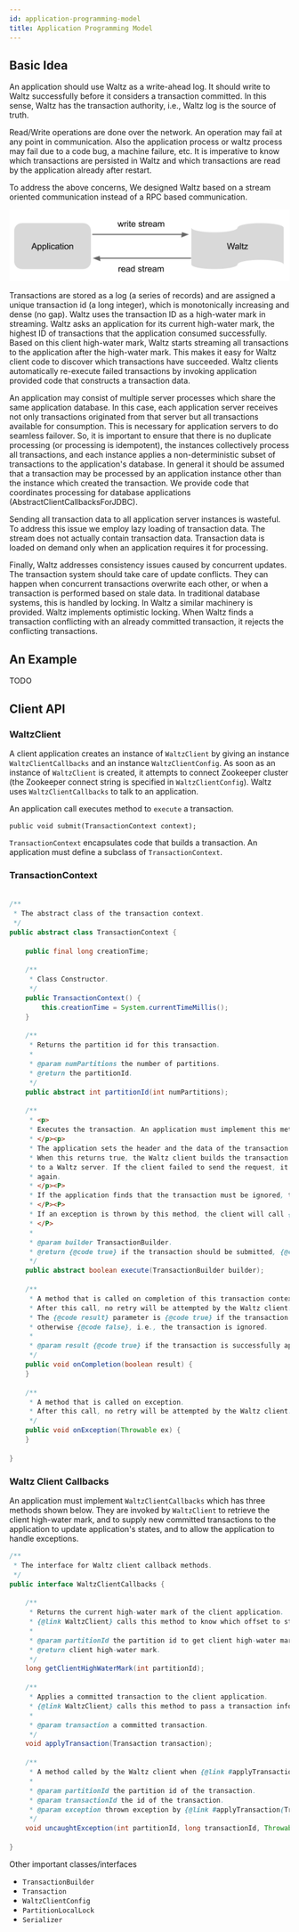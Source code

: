 ```yaml
---
id: application-programming-model
title: Application Programming Model
---
```


## Basic Idea

An application should use Waltz as a write-ahead log. It should write to Waltz successfully before it considers a transaction committed. In this sense, Waltz has the transaction authority, i.e., Waltz log is the source of truth.

Read/Write operations are done over the network. An operation may fail at any point in communication. Also the application process or waltz process may fail due to a code bug, a machine failure, etc. It is imperative to know which transactions are persisted in Waltz and which transactions are read by the application already after restart.

To address the above concerns, We designed Waltz based on a stream oriented communication instead of a RPC based communication.

![RPC communication design](/img/docs/rpc-comm.png)

Transactions are stored as a log (a series of records) and are assigned a unique transaction id (a long integer), which is monotonically increasing and dense (no gap). Waltz uses the transaction ID as a high-water mark in streaming. Waltz asks an application for its current high-water mark, the highest ID of transactions that the application consumed successfully. Based on this client high-water mark, Waltz starts streaming all transactions to the application after the high-water mark. This makes it easy for Waltz client code to discover which transactions have succeeded. Waltz clients automatically re-execute failed transactions by invoking application provided code that constructs a transaction data.

An application may consist of multiple server processes which share the same application database. In this case, each application server receives not only transactions originated from that server but all transactions available for consumption. This is necessary for application servers to do seamless failover. So, it is important to ensure that there is no duplicate processing (or processing is idempotent), the instances collectively process all transactions, and each instance applies a non-deterministic subset of transactions to the application's database. In general it should be assumed that a transaction may be processed by an application instance other than the instance which created the transaction. We provide code that coordinates processing for database applications (AbstractClientCallbacksForJDBC).

Sending all transaction data to all application server instances is wasteful. To address this issue we employ lazy loading of transaction data. The stream does not actually contain transaction data. Transaction data is loaded on demand only when an application requires it for processing.

Finally, Waltz addresses consistency issues caused by concurrent updates. The transaction system should take care of update conflicts. They can happen when concurrent transactions overwrite each other, or when a transaction is performed based on stale data. In traditional database systems, this is handled by locking. In Waltz a similar machinery is provided. Waltz implements optimistic locking. When Waltz finds a transaction conflicting with an already committed transaction, it rejects the conflicting transactions.

## An Example

TODO

## Client API

### WaltzClient

A client application creates an instance of `WaltzClient` by giving an instance `WaltzClientCallbacks` and an instance `WaltzClientConfig`. As soon as an instance of `WaltzClient` is created, it attempts to connect Zookeeper cluster (the Zookeeper connect string is specified in `WaltzClientConfig`). Waltz uses `WaltzClientCallbacks` to talk to an application.

An application call executes method to `execute` a transaction.

```
public void submit(TransactionContext context);
```

`TransactionContext` encapsulates code that builds a transaction. An application must define a subclass of `TransactionContext`.

### TransactionContext

```java

/**
 * The abstract class of the transaction context.
 */
public abstract class TransactionContext {

    public final long creationTime;

    /**
     * Class Constructor.
     */
    public TransactionContext() {
        this.creationTime = System.currentTimeMillis();
    }

    /**
     * Returns the partition id for this transaction.
     *
     * @param numPartitions the number of partitions.
     * @return the partitionId.
     */
    public abstract int partitionId(int numPartitions);

    /**
     * <p>
     * Executes the transaction. An application must implement this method.
     * </p><p>
     * The application sets the header and the data of the transaction using the builder, and optionally sets locks.
     * When this returns true, the Waltz client builds the transaction from the builder and sends an append request
     * to a Waltz server. If the client failed to send the request, it will call this method to execute the transaction
     * again.
     * </p><P>
     * If the application finds that the transaction must be ignored, this call must return false.
     * </P><P>
     * If an exception is thrown by this method, the client will call {@link TransactionContext#onException(Throwable)}.
     * </P>
     *
     * @param builder TransactionBuilder.
     * @return {@code true} if the transaction should be submitted, {@code false} if the transaction should be ignored.
     */
    public abstract boolean execute(TransactionBuilder builder);

    /**
     * A method that is called on completion of this transaction context that did not fail due to expiration or exception.
     * After this call, no retry will be attempted by the Waltz client.
     * The {@code result} parameter is {@code true} if the transaction is successfully appended to Waltz log,
     * otherwise {@code false}, i.e., the transaction is ignored.
     *
     * @param result {@code true} if the transaction is successfully appended to Waltz log, otherwise {@code false}.
     */
    public void onCompletion(boolean result) {
    }

    /**
     * A method that is called on exception.
     * After this call, no retry will be attempted by the Waltz client.
     */
    public void onException(Throwable ex) {
    }

}
```

### Waltz Client Callbacks

An application must implement `WaltzClientCallbacks` which has three methods shown below. They are invoked by `WaltzClient` to retrieve the client high-water mark, and to supply new committed transactions to the application to update application's states, and to allow the application to handle exceptions.

```java
/**
 * The interface for Waltz client callback methods.
 */
public interface WaltzClientCallbacks {

    /**
     * Returns the current high-water mark of the client application.
     * {@link WaltzClient} calls this method to know which offset to start transaction feeds from.
     *
     * @param partitionId the partition id to get client high-water mark of.
     * @return client high-water mark.
     */
    long getClientHighWaterMark(int partitionId);

    /**
     * Applies a committed transaction to the client application.
     * {@link WaltzClient} calls this method to pass a transaction information that is committed to the write ahead log.
     *
     * @param transaction a committed transaction.
     */
    void applyTransaction(Transaction transaction);

    /**
     * A method called by the Waltz client when {@link #applyTransaction(Transaction)} throws an exception.
     *
     * @param partitionId the partition id of the transaction.
     * @param transactionId the id of the transaction.
     * @param exception thrown exception by {@link #applyTransaction(Transaction)}.
     */
    void uncaughtException(int partitionId, long transactionId, Throwable exception);

}
```

Other important classes/interfaces

* `TransactionBuilder`
* `Transaction`
* `WaltzClientConfig`
* `PartitionLocalLock`
* `Serializer`

